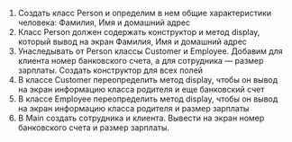 1. Создать класс Person и определим в нем общие характеристики человека: Фамилия, Имя и домашний адрес
2. Класс Person должен содержать конструктор и метод display, который вывод на экран Фамилия, Имя и домашний адрес
3. Унаследывать от Person классы Customer и Employee. Добавим для клиента номер банковского счета,
а для сотрудника — размер зарплаты. Создать конструктор для всех полей
4. В классе Customer переопределить метод display, чтобы он вывод на экран информацию класса родителя и еще банковский счет
5. В классе Employee переопределить метод display, чтобы он вывод на экран информацию класса родителя и размер зарплаты
6. В Main создать сотрудника и клиента. Вывести на экран номер банковского счета и размер зарплаты.
